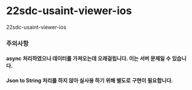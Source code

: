 # 22sdc-usaint-viewer-ios
22sdc-usaint-viewer-ios


### 주의사항
#### async 처리하였으나 데이터를 가져오는데 오래걸립니다. 이는 서버 문제일 수 있습니다.
#### Json to String 처리를 하지 않아 실사용 하기 위해 별도로 구현이 필요합니다.
